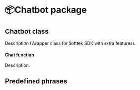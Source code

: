 # 📦Chatbot package

## Chatbot class

Description (Wrapper class for Softtek SDK with extra features).

#### Chat function

Description.

## Predefined phrases
